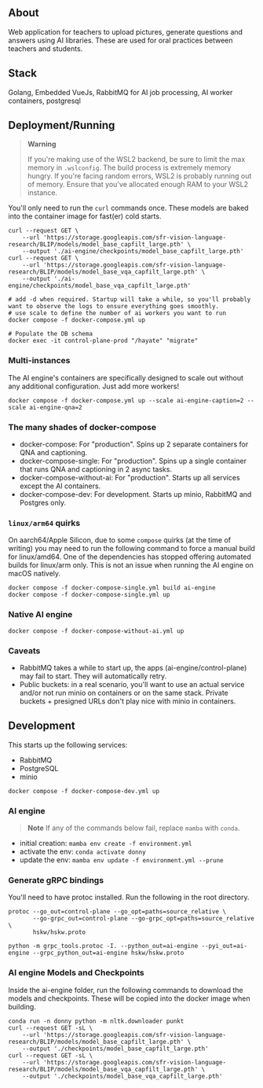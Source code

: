 ## About
Web application for teachers to upload pictures, generate questions and answers using AI libraries. These are used for oral practices between teachers and students.

## Stack
Golang, Embedded VueJs, RabbitMQ for AI job processing, AI worker containers, postgresql

## Deployment/Running

> **Warning**
>
> If you're making use of the WSL2 backend, be sure to limit the max memory in `.wslconfig`. The build process is extremely memory hungry. If you're facing random errors, WSL2 is probably running out of memory. Ensure that you've allocated enough RAM to your WSL2 instance.

You'll only need to run the `curl` commands once. These models are baked into the container image for fast(er) cold starts.
```shell
curl --request GET \
    --url 'https://storage.googleapis.com/sfr-vision-language-research/BLIP/models/model_base_capfilt_large.pth' \
    --output './ai-engine/checkpoints/model_base_capfilt_large.pth'
curl --request GET \
    --url 'https://storage.googleapis.com/sfr-vision-language-research/BLIP/models/model_base_vqa_capfilt_large.pth' \
    --output './ai-engine/checkpoints/model_base_vqa_capfilt_large.pth'

# add -d when required. Startup will take a while, so you'll probably want to observe the logs to ensure everything goes smoothly.
# use scale to define the number of ai workers you want to run
docker compose -f docker-compose.yml up

# Populate the DB schema
docker exec -it control-plane-prod "/hayate" "migrate"
```

### Multi-instances

The AI engine's containers are specifically designed to scale out without any additional configuration. Just add more workers!

```shell
docker compose -f docker-compose.yml up --scale ai-engine-caption=2 --scale ai-engine-qna=2
```

### The many shades of docker-compose
- docker-compose: For "production". Spins up 2 separate containers for QNA and captioning.
- docker-compose-single: For "production". Spins up a single container that runs QNA and captioning in 2 async tasks.
- docker-compose-without-ai: For "production". Starts up all services except the AI containers.
- docker-compose-dev: For development. Starts up minio, RabbitMQ and Postgres only.

### `linux/arm64` quirks

On aarch64/Apple Silicon, due to some `compose` quirks (at the time of writing) you may need to run the following command to force a manual build for linux/amd64. One of the dependencies has stopped offering automated builds for linux/arm only. This is not an issue when running the AI engine on macOS natively.

```shell
docker compose -f docker-compose-single.yml build ai-engine
docker compose -f docker-compose-single.yml up
```

### Native AI engine

```shell
docker compose -f docker-compose-without-ai.yml up
```

### Caveats

- RabbitMQ takes a while to start up, the apps (ai-engine/control-plane) may fail to start. They will automatically retry.
- Public buckets: in a real scenario, you'll want to use an actual service and/or not run minio on containers or on the same stack. Private buckets + presigned URLs don't play nice with minio in containers.


## Development
This starts up the following services:
- RabbitMQ
- PostgreSQL
- minio

```shell
docker compose -f docker-compose-dev.yml up
```

### AI engine

> **Note**
> If any of the commands below fail, replace `mamba` with `conda`.

- initial creation: `mamba env create -f environment.yml`
- activate the env: `conda activate donny`
- update the env: `mamba env update -f environment.yml --prune`


### Generate gRPC bindings
You'll need to have protoc installed. Run the following in the root directory.

```shell
protoc --go_out=control-plane --go_opt=paths=source_relative \
       --go-grpc_out=control-plane --go-grpc_opt=paths=source_relative \
       hskw/hskw.proto

python -m grpc_tools.protoc -I. --python_out=ai-engine --pyi_out=ai-engine --grpc_python_out=ai-engine hskw/hskw.proto
```

### AI engine Models and Checkpoints
Inside the ai-engine folder, run the following commands to download the models and checkpoints. These will be copied into the docker image when building.

```shell
conda run -n donny python -m nltk.downloader punkt
curl --request GET -sL \
    --url 'https://storage.googleapis.com/sfr-vision-language-research/BLIP/models/model_base_capfilt_large.pth' \
    --output './checkpoints/model_base_capfilt_large.pth'
curl --request GET -sL \
    --url 'https://storage.googleapis.com/sfr-vision-language-research/BLIP/models/model_base_vqa_capfilt_large.pth' \
    --output './checkpoints/model_base_vqa_capfilt_large.pth'
```
